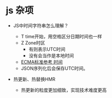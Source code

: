 # js 杂项

* JS中时间字符串怎么理解？
  * T time开始，用空格区分日期时间也一样
  * Z Zone时区
    * 有则表示UTC时间
    * 没有会当作是本地时间
  * [ECMA标准参考 时间](http://www.ecma-international.org/ecma-262/5.1/#sec-15.9.1.15)
  * JSON序列化后会保存UTC时间。

* 热更新、热替换HMR
  * 热更新的粒度更加细致，实现技术难度更高
